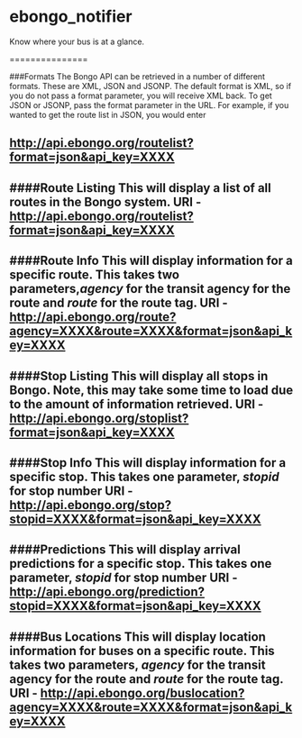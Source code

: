 ebongo_notifier
===============

Know where your bus is at a glance.

===============

###Formats
The Bongo API can be retrieved in a number of different formats. These are XML, JSON and JSONP. The default format is XML, so if you do not pass a format parameter, you will receive XML back. To get JSON or JSONP, pass the format parameter in the URL. For example, if you wanted to get the route list in JSON, you would enter

http://api.ebongo.org/routelist?format=json&api_key=XXXX
---------------

####Route Listing
This will display a list of all routes in the Bongo system.
URI - http://api.ebongo.org/routelist?format=json&api_key=XXXX
---------------

####Route Info
This will display information for a specific route. This takes two parameters,**_agency_** for the transit agency for the route and **_route_** for the route tag.
URI - http://api.ebongo.org/route?agency=XXXX&route=XXXX&format=json&api_key=XXXX
---------------

####Stop Listing
This will display all stops in Bongo. Note, this may take some time to load due to the amount of information retrieved.
URI - http://api.ebongo.org/stoplist?format=json&api_key=XXXX
---------------

####Stop Info
This will display information for a specific stop. This takes one parameter, **_stopid_** for stop number
URI - http://api.ebongo.org/stop?stopid=XXXX&format=json&api_key=XXXX
---------------

####Predictions
This will display arrival predictions for a specific stop. This takes one parameter, **_stopid_** for stop number
URI - http://api.ebongo.org/prediction?stopid=XXXX&format=json&api_key=XXXX
---------------

####Bus Locations
This will display location information for buses on a specific route. This takes two parameters, **_agency_** for the transit agency for the route and **_route_** for the route tag.
URI - http://api.ebongo.org/buslocation?agency=XXXX&route=XXXX&format=json&api_key=XXXX
---------------


